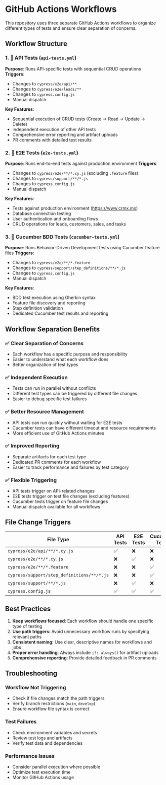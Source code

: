 # GitHub Actions Workflows

This repository uses three separate GitHub Actions workflows to organize different types of tests and ensure clear separation of concerns.

## Workflow Structure

### 1. 🧪 API Tests (`api-tests.yml`)

**Purpose**: Runs API-specific tests with sequential CRUD operations
**Triggers**:

- Changes to `cypress/e2e/api/**`
- Changes to `cypress/e2e/leads/**`
- Changes to `cypress.config.js`
- Manual dispatch

**Key Features**:

- Sequential execution of CRUD tests (Create → Read → Update → Delete)
- Independent execution of other API tests
- Comprehensive error reporting and artifact uploads
- PR comments with detailed test results

### 2. 🧪 E2E Tests (`e2e-tests.yml`)

**Purpose**: Runs end-to-end tests against production environment
**Triggers**:

- Changes to `cypress/e2e/**/*.cy.js` (excluding `.feature` files)
- Changes to `cypress/support/**/*.js`
- Changes to `cypress.config.js`
- Manual dispatch

**Key Features**:

- Tests against production environment (https://www.crmx.mx)
- Database connection testing
- User authentication and onboarding flows
- CRUD operations for leads, customers, sales, and tasks

### 3. 🥒 Cucumber BDD Tests (`cucumber-tests.yml`)

**Purpose**: Runs Behavior-Driven Development tests using Cucumber feature files
**Triggers**:

- Changes to `cypress/e2e/**/*.feature`
- Changes to `cypress/support/step_definitions/**/*.js`
- Changes to `cypress.config.js`
- Manual dispatch

**Key Features**:

- BDD test execution using Gherkin syntax
- Feature file discovery and reporting
- Step definition validation
- Dedicated Cucumber test results and reporting

## Workflow Separation Benefits

### ✅ **Clear Separation of Concerns**

- Each workflow has a specific purpose and responsibility
- Easier to understand what each workflow does
- Better organization of test types

### ✅ **Independent Execution**

- Tests can run in parallel without conflicts
- Different test types can be triggered by different file changes
- Easier to debug specific test failures

### ✅ **Better Resource Management**

- API tests can run quickly without waiting for E2E tests
- Cucumber tests can have different timeout and resource requirements
- More efficient use of GitHub Actions minutes

### ✅ **Improved Reporting**

- Separate artifacts for each test type
- Dedicated PR comments for each workflow
- Easier to track performance and failures by test category

### ✅ **Flexible Triggering**

- API tests trigger on API-related changes
- E2E tests trigger on test file changes (excluding features)
- Cucumber tests trigger on feature file changes
- Manual dispatch available for all workflows

## File Change Triggers

| File Type                                  | API Tests | E2E Tests | Cucumber Tests |
| ------------------------------------------ | --------- | --------- | -------------- |
| `cypress/e2e/api/**/*.cy.js`               | ✅        | ❌        | ❌             |
| `cypress/e2e/**/*.cy.js`                   | ❌        | ✅        | ❌             |
| `cypress/e2e/**/*.feature`                 | ❌        | ❌        | ✅             |
| `cypress/support/step_definitions/**/*.js` | ❌        | ❌        | ✅             |
| `cypress/support/**/*.js`                  | ❌        | ✅        | ❌             |
| `cypress.config.js`                        | ✅        | ✅        | ✅             |

## Best Practices

1. **Keep workflows focused**: Each workflow should handle one specific type of testing
2. **Use path triggers**: Avoid unnecessary workflow runs by specifying relevant paths
3. **Consistent naming**: Use clear, descriptive names for workflows and jobs
4. **Proper error handling**: Always include `if: always()` for artifact uploads
5. **Comprehensive reporting**: Provide detailed feedback in PR comments

## Troubleshooting

### Workflow Not Triggering

- Check if file changes match the path triggers
- Verify branch restrictions (`main`, `develop`)
- Ensure workflow file syntax is correct

### Test Failures

- Check environment variables and secrets
- Review test logs and artifacts
- Verify test data and dependencies

### Performance Issues

- Consider parallel execution where possible
- Optimize test execution time
- Monitor GitHub Actions usage
